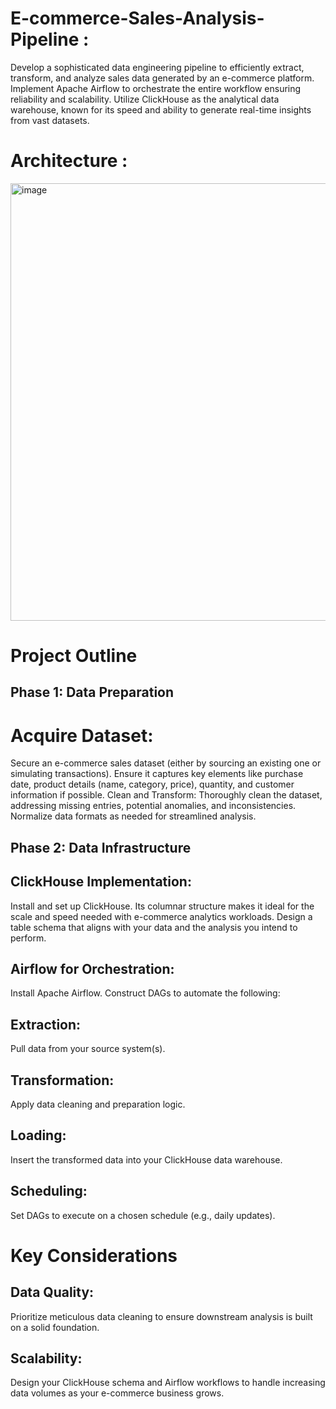 # E-commerce-Sales-Analysis-Pipeline :
Develop a sophisticated data engineering pipeline to efficiently extract, transform, and analyze sales data generated by an e-commerce platform. Implement Apache Airflow to orchestrate the entire workflow ensuring reliability and scalability. Utilize ClickHouse as the analytical data warehouse, known for its speed and ability to generate real-time insights from vast datasets.
# Architecture : 
<img width="700" alt="image" src="https://github.com/ChaitanyaOriganti/E-commerce-Sales-Pipeline/assets/30841887/49db052a-2b91-47cc-a283-2f78a75761a0">

# Project Outline

## Phase 1: Data Preparation

# Acquire Dataset: 
Secure an e-commerce sales dataset (either by sourcing an existing one or simulating transactions). Ensure it captures key elements like purchase date, product details (name, category, price), quantity, and customer information if possible.
Clean and Transform: Thoroughly clean the dataset, addressing missing entries, potential anomalies, and inconsistencies. Normalize data formats as needed for streamlined analysis.

##  Phase 2: Data Infrastructure
## ClickHouse Implementation: 
Install and set up ClickHouse. Its columnar structure makes it ideal for the scale and speed needed with e-commerce analytics workloads. Design a table schema that aligns with your data and the analysis you intend to perform.

## Airflow for Orchestration: 
Install Apache Airflow. Construct DAGs to automate the following:
## Extraction: 
Pull data from your source system(s).
## Transformation: 
Apply data cleaning and preparation logic.
## Loading: 
Insert the transformed data into your ClickHouse data warehouse.
## Scheduling: 
Set DAGs to execute on a chosen schedule (e.g., daily updates).

# Key Considerations

## Data Quality: 
Prioritize meticulous data cleaning to ensure downstream analysis is built on a solid foundation.
## Scalability: 
Design your ClickHouse schema and Airflow workflows to handle increasing data volumes as your e-commerce business grows. 




